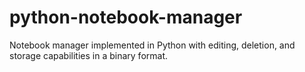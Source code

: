 # python-notebook-manager
Notebook manager implemented in Python with editing, deletion, and storage capabilities in a binary format.
